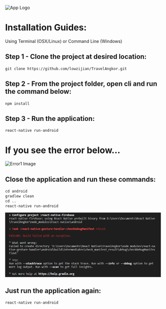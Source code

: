 ![App Logo](/web/images/app_logo.png)

# Installation Guides:

Using Terminal (OSX/Linux) or Command Line (Windows)

## Step 1 - Clone the project at desired location:
```
git clone https://github.com/lowzijian/TravelAngkor.git
```

## Step 2 - From the project folder, open cli and run the command below:
```
npm install
```

## Step 3 - Run the application:
```
react-native run-android
```

# If you see the error below...
![Error1 Image](/web/images/error1.PNG)

## Close the application and run these commands:
```
cd android
gradlew clean
cd ..
react-native run-android
```

![Error2 Image](/web/images/error2.PNG)
## Just run the application again:
```
react-native run-android
```